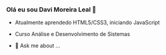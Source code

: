 ### Olá eu sou  Davi Moreira Leal 👋





-  Atualmente aprendedo HTML5/CSS3, iniciando JavaScript
-  Curso Análise e Desenvolvimento de Sistemas


- 💬 Ask me about ...

